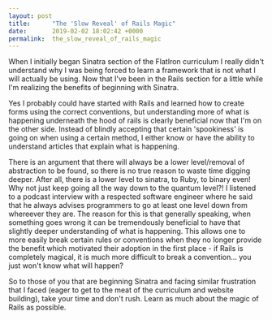```yaml
---
layout: post
title:      "The 'Slow Reveal' of Rails Magic"
date:       2019-02-02 18:02:42 +0000
permalink:  the_slow_reveal_of_rails_magic
---
```



When I initially began Sinatra section of the FlatIron curriculum I really didn't understand why I was being forced to learn a framework that is not what I will actually be using. Now that I've been in the Rails section for a little while I'm realizing the benefits of beginning with Sinatra. 

Yes I probably could have started with Rails and learned how to create forms using the correct conventions, but understanding more of what is happening underneath the hood of rails is clearly beneficial now that I'm on the other side. Instead of blindly accepting that certain 'spookiness' is going on when using a certain method, I either know or have the ability to understand articles that explain what is happening.

There is an argument that there will always be a lower level/removal of abstraction to be found, so there is no true reason to waste time digging deeper. After all, there is a lower level to sinatra, to Ruby, to binary even! Why not just keep going all the way down to the quantum level?! I listened to a podcast interview with a respected software engineer where he said that he always advises programmers to go at least one level down from whereever they are. The reason for this is that generally speaking, when something goes wrong it can be tremendously beneficial to have that slightly deeper understanding of what is happening. This allows one to more easily break certain rules or conventions when they no longer provide the benefit which motivated their adoption in the first place - if Rails is completely magical, it is much more difficult to break a convention... you just won't know what will happen? 

So to those of you that are beginning Sinatra and facing similar frustration that I faced (eager to get to the meat of the curriculum and website building), take your time and don't rush. Learn as much about the magic of Rails as possible. 
